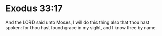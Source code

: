 # Exodus 33:17

And the LORD said unto Moses, I will do this thing also that thou hast spoken: for thou hast found grace in my sight, and I know thee by name.